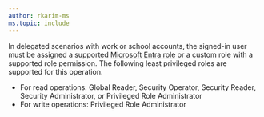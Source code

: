 ```yaml
---
author: rkarim-ms
ms.topic: include
---
```


In delegated scenarios with work or school accounts, the signed-in user must be assigned a supported [Microsoft Entra role](/entra/identity/role-based-access-control/permissions-reference?toc=%2Fgraph%2Ftoc.json) or a custom role with a supported role permission. The following least privileged roles are supported for this operation.

- For read operations: Global Reader, Security Operator, Security Reader, Security Administrator, or Privileged Role Administrator
- For write operations: Privileged Role Administrator